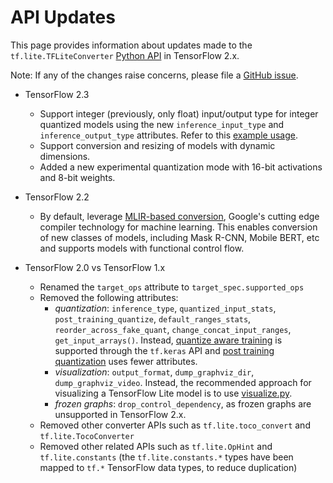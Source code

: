 # API Updates <a name="api_updates"></a>

This page provides information about updates made to the
`tf.lite.TFLiteConverter` [Python API](index.md) in TensorFlow 2.x.

Note: If any of the changes raise concerns, please file a
[GitHub issue](https://github.com/tensorflow/tensorflow/issues/new?template=60-tflite-converter-issue.md).

*   TensorFlow 2.3

    *   Support integer (previously, only float) input/output type for integer
        quantized models using the new `inference_input_type` and
        `inference_output_type` attributes. Refer to this
        [example usage](../../performance/post_training_quantization.md#integer_only).
    *   Support conversion and resizing of models with dynamic dimensions.
    *   Added a new experimental quantization mode with 16-bit activations and
        8-bit weights.

*   TensorFlow 2.2

    *   By default, leverage [MLIR-based conversion](https://mlir.llvm.org/),
        Google's cutting edge compiler technology for machine learning. This
        enables conversion of new classes of models, including Mask R-CNN,
        Mobile BERT, etc and supports models with functional control flow.

*   TensorFlow 2.0 vs TensorFlow 1.x

    *   Renamed the `target_ops` attribute to `target_spec.supported_ops`
    *   Removed the following attributes:
        *   _quantization_: `inference_type`, `quantized_input_stats`,
            `post_training_quantize`, `default_ranges_stats`,
            `reorder_across_fake_quant`, `change_concat_input_ranges`,
            `get_input_arrays()`. Instead,
            [quantize aware training](https://www.tensorflow.org/model_optimization/guide/quantization/training)
            is supported through the `tf.keras` API and
            [post training quantization](../../performance/post_training_quantization.md)
            uses fewer attributes.
        *   _visualization_: `output_format`, `dump_graphviz_dir`,
            `dump_graphviz_video`. Instead, the recommended approach for
            visualizing a TensorFlow Lite model is to use
            [visualize.py](https://github.com/tensorflow/tensorflow/blob/master/tensorflow/lite/tools/visualize.py).
        *   _frozen graphs_: `drop_control_dependency`, as frozen graphs are
            unsupported in TensorFlow 2.x.
    *   Removed other converter APIs such as `tf.lite.toco_convert` and
        `tf.lite.TocoConverter`
    *   Removed other related APIs such as `tf.lite.OpHint` and
        `tf.lite.constants` (the `tf.lite.constants.*` types have been mapped to
        `tf.*` TensorFlow data types, to reduce duplication)
